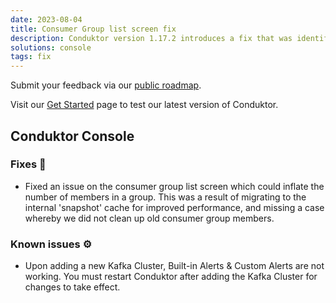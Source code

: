 ```yaml
---
date: 2023-08-04
title: Consumer Group list screen fix
description: Conduktor version 1.17.2 introduces a fix that was identified on the consumer group list screen.
solutions: console
tags: fix
---
```


Submit your feedback via our [public roadmap](https://product.conduktor.help/).

Visit our [Get Started](https://www.conduktor.io/get-started/) page to test our latest version of Conduktor.

## Conduktor Console

### Fixes 🔨

- Fixed an issue on the consumer group list screen which could inflate the number of members in a group. This was a result of migrating to the internal 'snapshot' cache for improved performance, and missing a case whereby we did not clean up old consumer group members.

### Known issues ⚙️

- Upon adding a new Kafka Cluster, Built-in Alerts & Custom Alerts are not working. You must restart Conduktor after adding the Kafka Cluster for changes to take effect.
